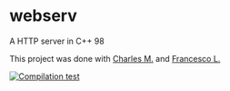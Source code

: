 # webserv
A HTTP server in C++ 98


This project was done with [Charles M.](https://github.com/cmariot/) and [Francesco L.](https://github.com/KLM687)  
  
[![Compilation test](https://github.com/cmariot/webserv/actions/workflows/c-cpp.yml/badge.svg)](https://github.com/cmariot/webserv/actions/workflows/c-cpp.yml)
